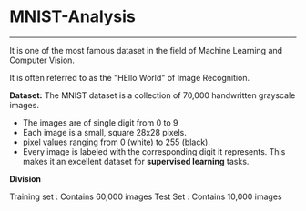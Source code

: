 # MNIST-Analysis

---------------

It is one of the most famous dataset in the field of Machine Learning and Computer Vision.

It is often referred to as the "HEllo World" of Image Recognition.

**Dataset:**
The MNIST dataset is a collection of 70,000 handwritten grayscale images.
* The images are of single digit from 0 to 9
* Each image is a small, square 28x28 pixels.
* pixel values ranging from 0 (white) to 255 (black).
* Every image is labeled with the corresponding digit it represents. This makes it an excellent dataset for **supervised learning** tasks.

**Division**

Training set : Contains 60,000 images
Test Set : Contains 10,000 images
